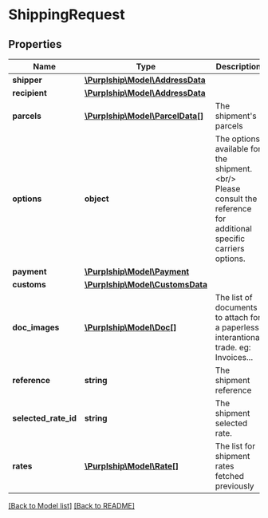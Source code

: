 # ShippingRequest

## Properties
Name | Type | Description | Notes
------------ | ------------- | ------------- | -------------
**shipper** | [**\Purplship\Model\AddressData**](AddressData.md) |  | 
**recipient** | [**\Purplship\Model\AddressData**](AddressData.md) |  | 
**parcels** | [**\Purplship\Model\ParcelData[]**](ParcelData.md) | The shipment&#39;s parcels | 
**options** | **object** | The options available for the shipment.&lt;br/&gt; Please consult the reference for additional specific carriers options. | [optional] 
**payment** | [**\Purplship\Model\Payment**](Payment.md) |  | 
**customs** | [**\Purplship\Model\CustomsData**](CustomsData.md) |  | [optional] 
**doc_images** | [**\Purplship\Model\Doc[]**](Doc.md) | The list of documents to attach for a paperless interantional trade.  eg: Invoices... | [optional] 
**reference** | **string** | The shipment reference | [optional] 
**selected_rate_id** | **string** | The shipment selected rate. | 
**rates** | [**\Purplship\Model\Rate[]**](Rate.md) | The list for shipment rates fetched previously | 

[[Back to Model list]](../README.md#documentation-for-models) [[Back to README]](../README.md)


